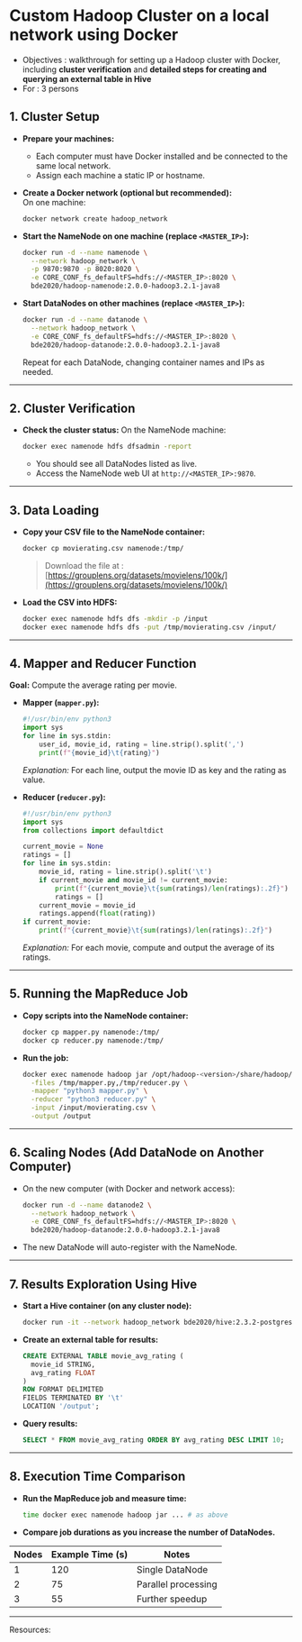 # Custom Hadoop Cluster on a local network using Docker

- Objectives : walkthrough for setting up a Hadoop cluster with Docker, including 
**cluster verification** and **detailed steps for creating and querying an external table in Hive**
- For : 3 persons

## **1. Cluster Setup**

- **Prepare your machines:**  
  - Each computer must have Docker installed and be connected to the same local network.
  - Assign each machine a static IP or hostname.

- **Create a Docker network (optional but recommended):**  
  On one machine:
  ```bash
  docker network create hadoop_network
  ```

- **Start the NameNode on one machine (replace `<MASTER_IP>`):**
  ```bash
  docker run -d --name namenode \
    --network hadoop_network \
    -p 9870:9870 -p 8020:8020 \
    -e CORE_CONF_fs_defaultFS=hdfs://<MASTER_IP>:8020 \
    bde2020/hadoop-namenode:2.0.0-hadoop3.2.1-java8
  ```

- **Start DataNodes on other machines (replace `<MASTER_IP>`):**
  ```bash
  docker run -d --name datanode \
    --network hadoop_network \
    -e CORE_CONF_fs_defaultFS=hdfs://<MASTER_IP>:8020 \
    bde2020/hadoop-datanode:2.0.0-hadoop3.2.1-java8
  ```
  Repeat for each DataNode, changing container names and IPs as needed.

---

## **2. Cluster Verification**

- **Check the cluster status:**
  On the NameNode machine:
  ```bash
  docker exec namenode hdfs dfsadmin -report
  ```
  - You should see all DataNodes listed as live.
  - Access the NameNode web UI at `http://<MASTER_IP>:9870`.

---

## **3. Data Loading**

- **Copy your CSV file to the NameNode container:**
  ```bash
  docker cp movierating.csv namenode:/tmp/
  ```
  > Download the file at : [https://grouplens.org/datasets/movielens/100k/](https://grouplens.org/datasets/movielens/100k/)

- **Load the CSV into HDFS:**
  ```bash
  docker exec namenode hdfs dfs -mkdir -p /input
  docker exec namenode hdfs dfs -put /tmp/movierating.csv /input/
  ```

---

## **4. Mapper and Reducer Function**

**Goal:** Compute the average rating per movie.

- **Mapper (`mapper.py`):**
  ```python
  #!/usr/bin/env python3
  import sys
  for line in sys.stdin:
      user_id, movie_id, rating = line.strip().split(',')
      print(f"{movie_id}\t{rating}")
  ```
  *Explanation:* For each line, output the movie ID as key and the rating as value.

- **Reducer (`reducer.py`):**
  ```python
  #!/usr/bin/env python3
  import sys
  from collections import defaultdict

  current_movie = None
  ratings = []
  for line in sys.stdin:
      movie_id, rating = line.strip().split('\t')
      if current_movie and movie_id != current_movie:
          print(f"{current_movie}\t{sum(ratings)/len(ratings):.2f}")
          ratings = []
      current_movie = movie_id
      ratings.append(float(rating))
  if current_movie:
      print(f"{current_movie}\t{sum(ratings)/len(ratings):.2f}")
  ```
  *Explanation:* For each movie, compute and output the average of its ratings.

---

## **5. Running the MapReduce Job**

- **Copy scripts into the NameNode container:**
  ```bash
  docker cp mapper.py namenode:/tmp/
  docker cp reducer.py namenode:/tmp/
  ```

- **Run the job:**
  ```bash
  docker exec namenode hadoop jar /opt/hadoop-<version>/share/hadoop/tools/lib/hadoop-streaming-<version>.jar \
    -files /tmp/mapper.py,/tmp/reducer.py \
    -mapper "python3 mapper.py" \
    -reducer "python3 reducer.py" \
    -input /input/movierating.csv \
    -output /output
  ```

---

## **6. Scaling Nodes (Add DataNode on Another Computer)**

- On the new computer (with Docker and network access):
  ```bash
  docker run -d --name datanode2 \
    --network hadoop_network \
    -e CORE_CONF_fs_defaultFS=hdfs://<MASTER_IP>:8020 \
    bde2020/hadoop-datanode:2.0.0-hadoop3.2.1-java8
  ```
- The new DataNode will auto-register with the NameNode.

---

## **7. Results Exploration Using Hive**

- **Start a Hive container (on any cluster node):**
  ```bash
  docker run -it --network hadoop_network bde2020/hive:2.3.2-postgresql-metastore
  ```

- **Create an external table for results:**
  ```sql
  CREATE EXTERNAL TABLE movie_avg_rating (
    movie_id STRING,
    avg_rating FLOAT
  )
  ROW FORMAT DELIMITED
  FIELDS TERMINATED BY '\t'
  LOCATION '/output';
  ```

- **Query results:**
  ```sql
  SELECT * FROM movie_avg_rating ORDER BY avg_rating DESC LIMIT 10;
  ```

---

## **8. Execution Time Comparison**

- **Run the MapReduce job and measure time:**
  ```bash
  time docker exec namenode hadoop jar ... # as above
  ```
- **Compare job durations as you increase the number of DataNodes.**

| Nodes | Example Time (s) | Notes                    |
|-------|------------------|--------------------------|
| 1     | 120              | Single DataNode          |
| 2     | 75               | Parallel processing      |
| 3     | 55               | Further speedup          |

--- 

Resources:
[^1]: https://www.youtube.com/watch?v=FvVaQrQC6_w
[^2]: https://www.youtube.com/watch?v=PMQkrk8OEGk
[^3]: https://selectfrom.dev/how-to-setup-simple-hadoop-cluster-on-docker-5d8f56013f29
[^4]: https://github.com/spraharaj-projects/hadoop-environment
[^5]: https://www.scribd.com/document/669004139/How-to-set-up-a-Hadoop-cluster-in-Docker
[^6]: https://www.simplilearn.com/tutorials/hadoop-tutorial/mapreduce-example
[^7]: https://marcel-jan.eu/datablog/2020/10/25/i-built-a-working-hadoop-spark-hive-cluster-on-docker-here-is-how/
[^8]: https://www-inf.telecom-sudparis.eu/COURS/CSC5003/Supports/cours/hadoop_mapreduce.pdf
[^9]: https://hadoop.apache.org/docs/current/hadoop-mapreduce-client/hadoop-mapreduce-client-core/MapReduceTutorial.html
[^10]: https://hadoop.apache.org/docs/r1.2.1/mapred_tutorial.html
[^11]: https://www.talend.com/resources/what-is-mapreduce/
